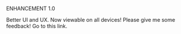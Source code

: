 ENHANCEMENT 1.0


Better UI and UX.
Now viewable on all devices!
Please give me some feedback!
Go to this link.
